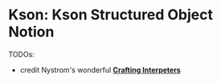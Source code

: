 # Kson: Kson Structured Object Notion

TODOs: 
- credit Nystrom's wonderful [**Crafting Interpeters**](https://craftinginterpreters.com/)